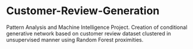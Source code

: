 # Customer-Review-Generation
Pattern Analysis and Machine Intelligence Project. Creation of conditional generative network based on customer review dataset clustered in unsupervised manner using Random Forest proximities.
